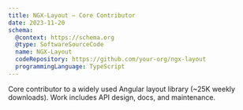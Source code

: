 ```yaml
---
title: NGX-Layout — Core Contributor
date: 2023-11-20
schema:
  @context: https://schema.org
  @type: SoftwareSourceCode
  name: NGX-Layout
  codeRepository: https://github.com/your-org/ngx-layout
  programmingLanguage: TypeScript
---
```


Core contributor to a widely used Angular layout library (~25K weekly downloads). Work includes API design, docs, and maintenance.
